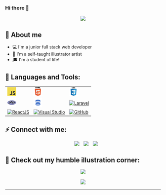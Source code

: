 ### Hi there 👋
<p align="center">
  <a href="#">
    <img src="https://mir-s3-cdn-cf.behance.net/project_modules/max_1200/59b606129756831.617182bb62d38.jpg" height="500px">
  </a>


## 📖 About me

* 💻 I'm a junior full stack web developer
* 🎨 I'm a self-taught illustrator artist
* 🎓 I'm a student of life!


## 🔧  Languages and Tools:
	
<p align="center">
<table>
    <tbody>
        <tr>
            <td><a href="#"><img alt="JavaScript" title="JavaScript" height="28px"
                        src="https://raw.githubusercontent.com/github/explore/80688e429a7d4ef2fca1e82350fe8e3517d3494d/topics/javascript/javascript.png" /></a>
            </td>
            <td><a href="#"><img alt="HTML" title="HTML" height="28px"
                        src="https://raw.githubusercontent.com/github/explore/80688e429a7d4ef2fca1e82350fe8e3517d3494d/topics/html/html.png" /></a>
            </td>
            <td><a href="#"><img alt="CSS" title="CSS" height="28px"
                        src="https://raw.githubusercontent.com/github/explore/80688e429a7d4ef2fca1e82350fe8e3517d3494d/topics/css/css.png" /></a>
        </tr>
        <tr>
	    </td>
            <td><a href="#"><img alt="PHP" title="PHP" height="28px"
                        src="https://raw.githubusercontent.com/github/explore/80688e429a7d4ef2fca1e82350fe8e3517d3494d/topics/php/php.png" /></a>
            </td>
            <td><a href="#"><img alt="SQL" title="SQL" height="28px" 
				 src="https://raw.githubusercontent.com/github/explore/80688e429a7d4ef2fca1e82350fe8e3517d3494d/topics/sql/sql.png" /></a>
            </td>
            <td><a href="#"><img alt="Laravel" title="Laravel" height="28px" 
				 src="https://asset.brandfetch.io/ide68-31CH/idlxAUbIOo.jpeg" /></a>
        </tr>
        <tr>
            <td><a href="#"><img alt="ReactJS" title="ReactJS" height="28px"
				 src="https://pngdownloadfree.com/i1/930/2507930-middle.png" /></a>
            </td>
            <td><a href="#"><img alt="Visual Studio" title="Visual Studio Code" height="28px"
				 src="https://img.icons8.com/fluent/48/000000/visual-studio-code-2019.png" /></a></td>
	    </td>
            <td><a href="#"><img alt="GitHub" title="GitHub" height="28px" 
				 src="https://i.imgur.com/DZgetVv.png" /></a>
            </td>
        </tr>
    </tbody>
</table>


## ⚡ Connect with me:

<p align="center">
 <div align="center"  class="icons-social" style="margin-left: 10px;">
        <a style="margin-left: 10px;"  target="_blank" href="https://linkedin.com/in/madalena-rio-0504a7aa">
			<img src="https://img.icons8.com/doodle/40/000000/linkedin--v2.png"></a>
        <a style="margin-left: 10px;" target="_blank" href="#">
		<img src="https://img.icons8.com/doodle/40/000000/github--v1.png"></a>
		<a style="margin-left: 10px;" target="_blank" href="https://stackoverflow.com/users/19351057/madalena-rio">
				<img src="https://img.icons8.com/external-tal-revivo-color-tal-revivo/40/000000/external-stack-overflow-is-a-question-and-answer-site-for-professional-logo-color-tal-revivo.png"></a>
      </div>


## 👀 Check out my humble illustration corner:

<p align="center">
  <a href="apokillustration.weebly.com/gallery.html /"><img src="http://apokillustration.weebly.com/uploads/7/6/9/5/76953167/published/logo-apokcor-completo2.jpeg?1494406406"></a>
	
<p align="center">
  <a href="https://www.behance.net/apokillustd62a"><img src="https://cdn-icons-png.flaticon.com/512/1051/1051387.png?w=360" height="75px"></a>
 
-----

<!--
**madalenaRio/madalenaRio** is a ✨ _special_ ✨ repository because its `README.md` (this file) appears on your GitHub profile.

Here are some ideas to get you started:

- 🔭 I’m currently working on ...
- 🌱 I’m currently learning ...
- 👯 I’m looking to collaborate on ...
- 🤔 I’m looking for help with ...
- 💬 Ask me about ...
- 📫 How to reach me: ...
- 😄 Pronouns: ...
- ⚡ Fun fact: ...

markdown rules:
### Heading level 3

I just love **bold text**.
Italicized text is the *cat's meow*.


-->
